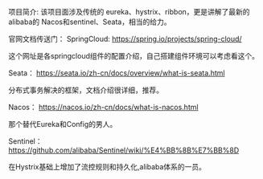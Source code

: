 项目简介:
该项目面涉及传统的 eureka、hystrix、ribbon，更是讲解了最新的 alibaba的 Nacos和sentinel、Seata，相当的给力。

官网文档传送门：
SpringCloud: https://spring.io/projects/spring-cloud/

这个网址是各springcloud组件的配置介绍，自己搭建组件环境可以考虑看这个。

Seata： https://seata.io/zh-cn/docs/overview/what-is-seata.html

分布式事务解决的框架，文档介绍很详细，推荐。

Nacos： https://nacos.io/zh-cn/docs/what-is-nacos.html

那个替代Eureka和Config的男人。

Sentinel：https://github.com/alibaba/Sentinel/wiki/%E4%BB%8B%E7%BB%8D

在Hystrix基础上增加了流控规则和持久化,alibaba体系的一员。
